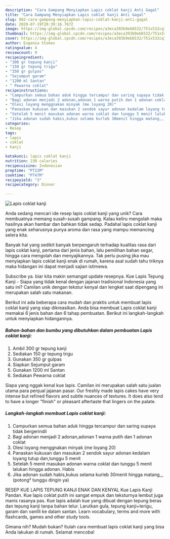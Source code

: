 ```yaml
---
description: "Cara Gampang Menyiapkan Lapis coklat kanji Anti Gagal"
title: "Cara Gampang Menyiapkan Lapis coklat kanji Anti Gagal"
slug: 982-cara-gampang-menyiapkan-lapis-coklat-kanji-anti-gagal
date: 2020-07-19T20:39:16.767Z
image: https://img-global.cpcdn.com/recipes/a3eca393b9eb6532/751x532cq70/lapis-coklat-kanji-foto-resep-utama.jpg
thumbnail: https://img-global.cpcdn.com/recipes/a3eca393b9eb6532/751x532cq70/lapis-coklat-kanji-foto-resep-utama.jpg
cover: https://img-global.cpcdn.com/recipes/a3eca393b9eb6532/751x532cq70/lapis-coklat-kanji-foto-resep-utama.jpg
author: Eugenia Stokes
ratingvalue: 4
reviewcount: 9
recipeingredient:
- "300 gr tepung kanji"
- "150 gr tepung trigu"
- "350 gr gulpas"
- "Sejumput garam"
- "1200 ml Santan"
- " Pewarna coklat"
recipeinstructions:
- "Campurkan semua bahan aduk hingga tercampur dan saring supaya tidak bergerindil"
- "Bagi adonan menjadi 2 adonan,adonan 1 warna putih dan 1 adonan coklat"
- "Olesi loyang menggnakan minyak (me loyang 20)"
- "Panaskan kukusan dan masukan 2 sendok sayur adonan kedalam loyang tutup dan,tunggu 5 menit"
- "Setelah 5 menit masukan adonan warna coklat dan tunggu 5 menit lalukan hingga adonan. Habis"
- "Jika adonan sudah habis,kukus selama kurleb 30menit hingga matang,,,(potong² tunggu dingin ya)"
categories:
- Resep
tags:
- lapis
- coklat
- kanji

katakunci: lapis coklat kanji 
nutrition: 230 calories
recipecuisine: Indonesian
preptime: "PT22M"
cooktime: "PT47M"
recipeyield: "3"
recipecategory: Dinner

---
```



![Lapis coklat kanji](https://img-global.cpcdn.com/recipes/a3eca393b9eb6532/751x532cq70/lapis-coklat-kanji-foto-resep-utama.jpg)

Anda sedang mencari ide resep lapis coklat kanji yang unik? Cara membuatnya memang susah-susah gampang. Kalau keliru mengolah maka hasilnya akan hambar dan bahkan tidak sedap. Padahal lapis coklat kanji yang enak seharusnya punya aroma dan rasa yang mampu memancing selera kita.

Banyak hal yang sedikit banyak berpengaruh terhadap kualitas rasa dari lapis coklat kanji, pertama dari jenis bahan, lalu pemilihan bahan segar, hingga cara mengolah dan menyajikannya. Tak perlu pusing jika mau menyiapkan lapis coklat kanji enak di rumah, karena asal sudah tahu triknya maka hidangan ini dapat menjadi sajian istimewa.

Subscribe ya. biar kita makin semangat update resepnya. Kue Lapis Tepung Kanji - Siapa yang tidak kenal dengan jajanan tradisional Indonesia yang satu ini? Camilan unik dengan tekstur kenyal dan lengket saat dipengang ini merupakan salah satu makanan.


Berikut ini ada beberapa cara mudah dan praktis untuk membuat lapis coklat kanji yang siap dikreasikan. Anda bisa membuat Lapis coklat kanji memakai 6 jenis bahan dan 6 tahap pembuatan. Berikut ini langkah-langkah untuk menyiapkan hidangannya.

<!--inarticleads1-->

##### Bahan-bahan dan bumbu yang dibutuhkan dalam pembuatan Lapis coklat kanji:

1. Ambil 300 gr tepung kanji
1. Sediakan 150 gr tepung trigu
1. Gunakan 350 gr gulpas
1. Siapkan Sejumput garam
1. Gunakan 1200 ml Santan
1. Sediakan  Pewarna coklat


Siapa yang nggak kenal kue lapis. Camilan ini merupakan salah satu jualan utama para penjual jajanan pasar. Our freshly made lapis cakes have very intense but refined flavors and subtle nuances of textures. It does also tend to have a longer &#34;finish&#34; or pleasant aftertaste that lingers on the palate. 

<!--inarticleads2-->

##### Langkah-langkah membuat Lapis coklat kanji:

1. Campurkan semua bahan aduk hingga tercampur dan saring supaya tidak bergerindil
1. Bagi adonan menjadi 2 adonan,adonan 1 warna putih dan 1 adonan coklat
1. Olesi loyang menggnakan minyak (me loyang 20)
1. Panaskan kukusan dan masukan 2 sendok sayur adonan kedalam loyang tutup dan,tunggu 5 menit
1. Setelah 5 menit masukan adonan warna coklat dan tunggu 5 menit lalukan hingga adonan. Habis
1. Jika adonan sudah habis,kukus selama kurleb 30menit hingga matang,,,(potong² tunggu dingin ya)


RESEP KUE LAPIS TEPUNG KANJI ENAK DAN KENYAL Kue Lapis Kanji Pandan. Kue lapis coklat putih ini sangat empuk dan teksturnya lembut juga manis rasanya pas. Kue lapis adalah kue yang dibuat dengan tepung beras dan tepung kanji tanpa bahan telur. Larutkan gula, tepung kanji+terigu, garam dan vanilli ke dalam santan. Learn vocabulary, terms and more with flashcards, games and other study tools. 

Gimana nih? Mudah bukan? Itulah cara membuat lapis coklat kanji yang bisa Anda lakukan di rumah. Selamat mencoba!
